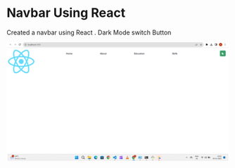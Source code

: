 # Navbar Using React

Created a navbar using React 
. Dark Mode switch Button 

<img title="Screenshot" alt="Image" src="./src/react-navbar.png">